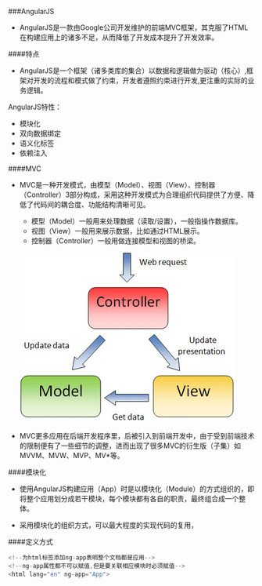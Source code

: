 ###AngularJS

 * AngularJS是一款由Google公司开发维护的前端MVC框架，其克服了HTML在构建应用上的诸多不足，从而降低了开发成本提升了开发效率。
 
####特点
 
 * AngularJS是一个框架（诸多类库的集合）以数据和逻辑做为驱动（核心）,框架对开发的流程和模式做了约束，开发者遵照约束进行开发,更注重的实际的业务逻辑。

 
AngularJS特性：
  
 * 模块化
 * 双向数据绑定
 * 语义化标签
 * 依赖注入
 
####MVC
 
 * MVC是一种开发模式，由模型（Model）、视图（View）、控制器（Controller）3部分构成，采用这种开发模式为合理组织代码提供了方便、降低了代码间的耦合度、功能结构清晰可见。
 
   * 模型（Model）一般用来处理数据（读取/设置），一般指操作数据库。
   * 视图（View）一般用来展示数据，比如通过HTML展示。
   * 控制器（Controller）一般用做连接模型和视图的桥梁。
   
    ![](/assets/MVC.gif)
    
* MVC更多应用在后端开发程序里，后被引入到前端开发中，由于受到前端技术的限制便有了一些细节的调整，进而出现了很多MVC的衍生版（子集）如MVVM、MVW、MVP、MV*等。



####模块化
 
* 使用AngularJS构建应用（App）时是以模块化（Module）的方式组织的，即将整个应用划分成若干模块，每个模块都有各自的职责，最终组合成一个整体。

* 采用模块化的组织方式，可以最大程度的实现代码的复用，

####定义方式

```js
<!--为html标签添加ng-app表明整个文档都是应用-->
<!--ng-app属性都不可以赋值,但是要关联相应模块时必须赋值-->
<html lang="en" ng-app="App">
```
